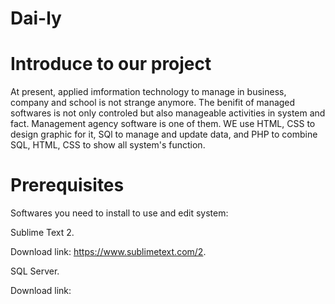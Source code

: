 # Dai-ly

# Introduce to our project
At present, applied imformation technology to manage in business, company and school is not strange anymore.
The benifit of managed softwares is not only controled but also manageable activities in system and fact. 
Management agency software is one of them. 
WE use HTML, CSS to design graphic for it, SQl to manage and update data, and PHP to combine SQL, HTML, CSS to show all system's function.
# Prerequisites 
Softwares you need to install to use and edit system:

Sublime Text 2.

Download link: https://www.sublimetext.com/2.

SQL Server.

Download link:

    

